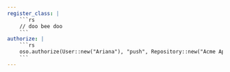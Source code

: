 ```yaml
---
register_class: |
    ```rs
    // doo bee doo
    ```
authorize: |
    ```rs
    oso.authorize(User::new("Ariana"), "push", Repository::new("Acme App"))?;
    ```
---
```

